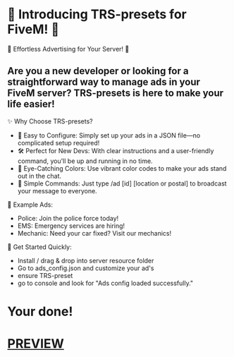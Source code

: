 # 🔔 Introducing TRS-presets for FiveM! 🔔

🌟 Effortless Advertising for Your Server! 🌟

## Are you a new developer or looking for a straightforward way to manage ads in your FiveM server? TRS-presets is here to make your life easier!

✨ Why Choose TRS-presets?

- 🔧 Easy to Configure: Simply set up your ads in a JSON file—no complicated setup required!
- 🛠️ Perfect for New Devs: With clear instructions and a user-friendly command, you'll be up and running in no time.
- 🎨 Eye-Catching Colors: Use vibrant color codes to make your ads stand out in the chat.
- 📢 Simple Commands: Just type /ad [id] [location or postal] to broadcast your message to everyone.


💬 Example Ads:
- Police: Join the police force today!
- EMS: Emergency services are hiring!
- Mechanic: Need your car fixed? Visit our mechanics!

🚀 Get Started Quickly:

- Install / drag & drop into server resource folder
- Go to ads_config.json and customize your ad's
- ensure TRS-preset
- go to console and look for "Ads config loaded successfully."
# Your done!

# [PREVIEW](https://www.youtube.com/watch?v=b_dwJuk4zz0) 

